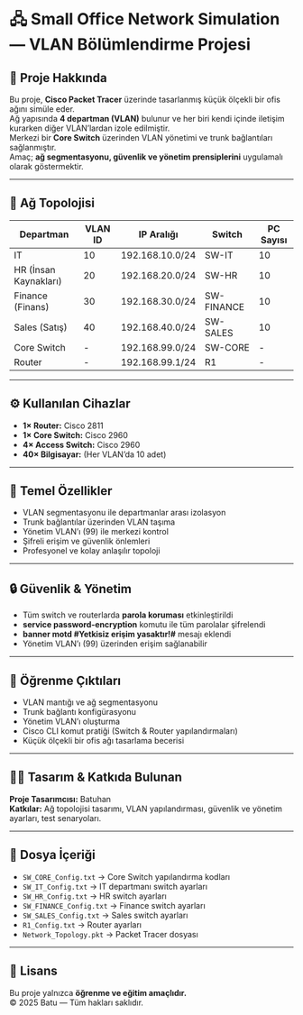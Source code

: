 # 🖧 Small Office Network Simulation — VLAN Bölümlendirme Projesi  

## 🔹 Proje Hakkında  
Bu proje, **Cisco Packet Tracer** üzerinde tasarlanmış küçük ölçekli bir ofis ağını simüle eder.  
Ağ yapısında **4 departman (VLAN)** bulunur ve her biri kendi içinde iletişim kurarken diğer VLAN’lardan izole edilmiştir.  
Merkezi bir **Core Switch** üzerinden VLAN yönetimi ve trunk bağlantıları sağlanmıştır.  
Amaç; **ağ segmentasyonu, güvenlik ve yönetim prensiplerini** uygulamalı olarak göstermektir.  

---

## 🏢 Ağ Topolojisi  

| Departman | VLAN ID | IP Aralığı | Switch | PC Sayısı |
|------------|----------|-------------|----------|------------|
| IT | 10 | 192.168.10.0/24 | SW-IT | 10 |
| HR (İnsan Kaynakları) | 20 | 192.168.20.0/24 | SW-HR | 10 |
| Finance (Finans) | 30 | 192.168.30.0/24 | SW-FINANCE | 10 |
| Sales (Satış) | 40 | 192.168.40.0/24 | SW-SALES | 10 |
| Core Switch | - | 192.168.99.0/24 | SW-CORE | - |
| Router | - | 192.168.99.1/24 | R1 | - |

---

## ⚙️ Kullanılan Cihazlar  
- **1× Router:** Cisco 2811  
- **1× Core Switch:** Cisco 2960  
- **4× Access Switch:** Cisco 2960  
- **40× Bilgisayar:** (Her VLAN’da 10 adet)  

---

## 🎯 Temel Özellikler  
- VLAN segmentasyonu ile departmanlar arası izolasyon  
- Trunk bağlantılar üzerinden VLAN taşıma  
- Yönetim VLAN’ı (99) ile merkezi kontrol  
- Şifreli erişim ve güvenlik önlemleri  
- Profesyonel ve kolay anlaşılır topoloji  

---

## 🔒 Güvenlik & Yönetim  
- Tüm switch ve routerlarda **parola koruması** etkinleştirildi  
- **service password-encryption** komutu ile tüm parolalar şifrelendi  
- **banner motd #Yetkisiz erişim yasaktır!#** mesajı eklendi  
- Yönetim VLAN’ı (99) üzerinden erişim sağlanabilir  

---

## 🧠 Öğrenme Çıktıları  
- VLAN mantığı ve ağ segmentasyonu  
- Trunk bağlantı konfigürasyonu  
- Yönetim VLAN’ı oluşturma  
- Cisco CLI komut pratiği (Switch & Router yapılandırmaları)  
- Küçük ölçekli bir ofis ağı tasarlama becerisi  

---

## 👨‍💻 Tasarım & Katkıda Bulunan  
**Proje Tasarımcısı:** Batuhan  
**Katkılar:** Ağ topolojisi tasarımı, VLAN yapılandırması, güvenlik ve yönetim ayarları, test senaryoları.  

---

## 📁 Dosya İçeriği  
- `SW_CORE_Config.txt` → Core Switch yapılandırma kodları  
- `SW_IT_Config.txt` → IT departmanı switch ayarları  
- `SW_HR_Config.txt` → HR switch ayarları  
- `SW_FINANCE_Config.txt` → Finance switch ayarları  
- `SW_SALES_Config.txt` → Sales switch ayarları  
- `R1_Config.txt` → Router ayarları  
- `Network_Topology.pkt` → Packet Tracer dosyası  

---

## 🧩 Lisans  
Bu proje yalnızca **öğrenme ve eğitim amaçlıdır.**  
© 2025 Batu — Tüm hakları saklıdır.
